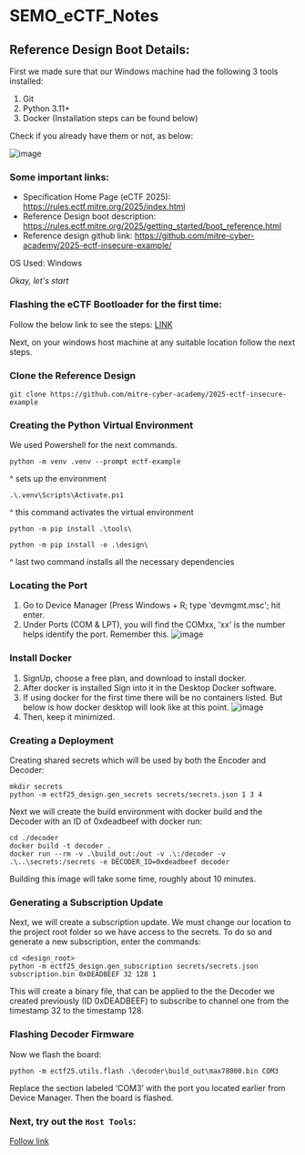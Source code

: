 # SEMO_eCTF_Notes

## Reference Design Boot Details:

First we made sure that our Windows machine had the following 3 tools installed:
1. Git
2. Python 3.11+
3. Docker (Installation steps can be found below)

Check if you already have them or not, as below:

![image](https://github.com/user-attachments/assets/f50216fa-4eef-4aed-8a79-7d8c65598225)

### Some important links:
- Specification Home Page (eCTF 2025): https://rules.ectf.mitre.org/2025/index.html
- Reference Design boot description: https://rules.ectf.mitre.org/2025/getting_started/boot_reference.html
- Reference design github link: https://github.com/mitre-cyber-academy/2025-ectf-insecure-example/

OS Used: Windows

*Okay, let's start*

### Flashing the eCTF Bootloader for the first time:
Follow the below link to see the steps:
[LINK](https://github.com/SartJ/SEMO_eCTF_Notes/tree/main/Reset_A_Board)

Next, on your windows host machine at any suitable location follow the next steps.

### Clone the Reference Design
```
git clone https://github.com/mitre-cyber-academy/2025-ectf-insecure-example
```

### Creating the Python Virtual Environment

We used Powershell for the next commands.
```
python -m venv .venv --prompt ectf-example
```
^ sets up the environment
```
.\.venv\Scripts\Activate.ps1
```
^ this command activates the virtual environment
```
python -m pip install .\tools\
```

```
python -m pip install -e .\design\
```
^ last two command installs all the necessary dependencies

### Locating the Port
1. Go to Device Manager (Press Windows + R; type 'devmgmt.msc'; hit enter.
2. Under Ports (COM & LPT), you will find the COMxx, 'xx' is the number helps identify the port. Remember this.
![image](https://github.com/user-attachments/assets/c2841ae8-78bd-450b-9d84-84d962eda18a)

### Install Docker
1. SignUp, choose a free plan, and download to install docker.
2. After docker is installed Sign into it in the Desktop Docker software.
3. If using docker for the first time there will be no containers listed. But below is how docker desktop will look like at this point.
![image](https://github.com/user-attachments/assets/b6c42c93-2955-4500-aecd-45f78dd8af7c)
4. Then, keep it minimized.

### Creating a Deployment
Creating shared secrets which will be used by both the Encoder and Decoder:
```
mkdir secrets
python -m ectf25_design.gen_secrets secrets/secrets.json 1 3 4
```
Next we will create the build environment with docker build and the Decoder with an ID of 0xdeadbeef with docker run:
```
cd ./decoder
docker build -t decoder .
docker run --rm -v .\build_out:/out -v .\:/decoder -v .\..\secrets:/secrets -e DECODER_ID=0xdeadbeef decoder
```
Building this image will take some time, roughly about 10 minutes.

### Generating a Subscription Update
Next, we will create a subscription update. We must change our location to the project root folder so we have access to the secrets. To do so and generate a new subscription, enter the commands:
```
cd <design_root>
python -m ectf25_design.gen_subscription secrets/secrets.json subscription.bin 0xDEADBEEF 32 128 1
```
This will create a binary file, that can be applied to the the Decoder we created previously (ID 0xDEADBEEF) to subscribe to channel one from the timestamp 32 to the timestamp 128.

### Flashing Decoder Firmware
Now we flash the board:
```
python -m ectf25.utils.flash .\decoder\build_out\max78000.bin COM3
```
Replace the section labeled ‘COM3’ with the port you located earlier from Device Manager. Then the board is flashed.


### Next, try out the `Host Tools`:

[Follow link](https://github.com/mitre-cyber-academy/2025-ectf-insecure-example/?tab=readme-ov-file#host-tools-1)


